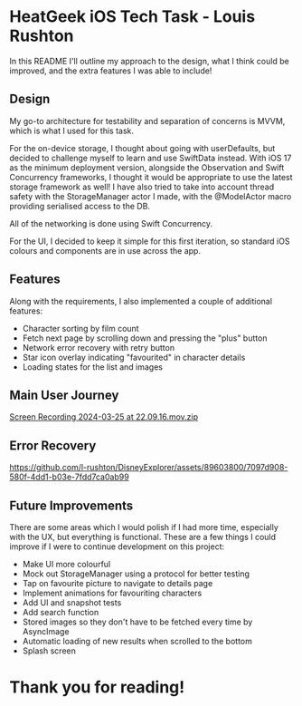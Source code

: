 
# HeatGeek iOS Tech Task - Louis Rushton

  

In this README I'll outline my approach to the design, what I think could be improved, and the extra features I was able to include!

  

## Design

My go-to architecture for testability and separation of concerns is MVVM, which is what I used for this task. 

For the on-device storage, I thought about going with userDefaults, but decided to challenge myself to learn and use SwiftData instead. With iOS 17 as the minimum deployment version, alongside the Observation and Swift Concurrency frameworks, I thought it would be appropriate to use the latest storage framework as well! I have also tried to take into account thread safety with the StorageManager actor I made, with the @ModelActor macro providing serialised access to the DB.

All of the networking is done using Swift Concurrency.

For the UI, I decided to keep it simple for this first iteration, so standard iOS colours and components are in use across the app.

## Features

Along with the requirements, I also implemented a couple of additional features:

- Character sorting by film count
- Fetch next page by scrolling down and pressing the "plus" button
- Network error recovery with retry button
- Star icon overlay indicating "favourited" in character details
- Loading states for the list and images
  

## Main User Journey


[Screen Recording 2024-03-25 at 22.09.16.mov.zip](https://github.com/l-rushton/DisneyExplorer/files/14750202/Screen.Recording.2024-03-25.at.22.09.16.mov.zip)

  

## Error Recovery

  

https://github.com/l-rushton/DisneyExplorer/assets/89603800/7097d908-580f-4dd1-b03e-7fdd7ca0ab99



## Future Improvements

  

There are some areas which I would polish if I had more time, especially with the UX, but everything is functional. These are a few things I could improve if I were to continue development on this project:

- Make UI more colourful
- Mock out StorageManager using a protocol for better testing 
- Tap on favourite picture to navigate to details page
- Implement animations for favouriting characters
- Add UI and snapshot tests
- Add search function
- Stored images so they don't have to be fetched every time by AsyncImage
- Automatic loading of new results when scrolled to the bottom
- Splash screen
  

# Thank you for reading!
